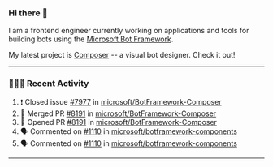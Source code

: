 ### Hi there 👋

I am a frontend engineer currently working on applications and tools for building bots using the [Microsoft Bot Framework](https://dev.botframework.com/).

My latest project is [Composer](https://github.com/microsoft/BotFramework-Composer) -- a visual bot designer. Check it out!

---

### 👨🏻‍💻 Recent Activity

<!--START_SECTION:activity-->
1. ❗️ Closed issue [#7977](https://github.com/microsoft/BotFramework-Composer/issues/7977) in [microsoft/BotFramework-Composer](https://github.com/microsoft/BotFramework-Composer)
2. 🎉 Merged PR [#8191](https://github.com/microsoft/BotFramework-Composer/pull/8191) in [microsoft/BotFramework-Composer](https://github.com/microsoft/BotFramework-Composer)
3. 💪 Opened PR [#8191](https://github.com/microsoft/BotFramework-Composer/pull/8191) in [microsoft/BotFramework-Composer](https://github.com/microsoft/BotFramework-Composer)
4. 🗣 Commented on [#1110](https://github.com/microsoft/botframework-components/issues/1110) in [microsoft/botframework-components](https://github.com/microsoft/botframework-components)
5. 🗣 Commented on [#1110](https://github.com/microsoft/botframework-components/issues/1110) in [microsoft/botframework-components](https://github.com/microsoft/botframework-components)
<!--END_SECTION:activity-->

---

<!--
**a-b-r-o-w-n/a-b-r-o-w-n** is a ✨ _special_ ✨ repository because its `README.md` (this file) appears on your GitHub profile.

Here are some ideas to get you started:

- 🔭 I’m currently working on ...
- 🌱 I’m currently learning ...
- 👯 I’m looking to collaborate on ...
- 🤔 I’m looking for help with ...
- 💬 Ask me about ...
- 📫 How to reach me: ...
- 😄 Pronouns: ...
- ⚡ Fun fact: ...
-->
